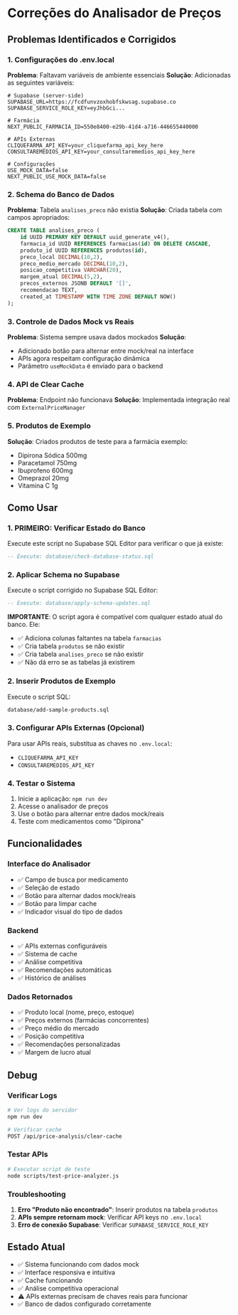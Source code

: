 # Correções do Analisador de Preços

## Problemas Identificados e Corrigidos

### 1. Configurações do .env.local
**Problema**: Faltavam variáveis de ambiente essenciais
**Solução**: Adicionadas as seguintes variáveis:

```env
# Supabase (server-side)
SUPABASE_URL=https://fcdfunvzoxhobfskwsag.supabase.co
SUPABASE_SERVICE_ROLE_KEY=eyJhbGci...

# Farmácia
NEXT_PUBLIC_FARMACIA_ID=550e8400-e29b-41d4-a716-446655440000

# APIs Externas
CLIQUEFARMA_API_KEY=your_cliquefarma_api_key_here
CONSULTAREMEDIOS_API_KEY=your_consultaremedios_api_key_here

# Configurações
USE_MOCK_DATA=false
NEXT_PUBLIC_USE_MOCK_DATA=false
```

### 2. Schema do Banco de Dados
**Problema**: Tabela `analises_preco` não existia
**Solução**: Criada tabela com campos apropriados:

```sql
CREATE TABLE analises_preco (
    id UUID PRIMARY KEY DEFAULT uuid_generate_v4(),
    farmacia_id UUID REFERENCES farmacias(id) ON DELETE CASCADE,
    produto_id UUID REFERENCES produtos(id),
    preco_local DECIMAL(10,2),
    preco_medio_mercado DECIMAL(10,2),
    posicao_competitiva VARCHAR(20),
    margem_atual DECIMAL(5,2),
    precos_externos JSONB DEFAULT '[]',
    recomendacao TEXT,
    created_at TIMESTAMP WITH TIME ZONE DEFAULT NOW()
);
```

### 3. Controle de Dados Mock vs Reais
**Problema**: Sistema sempre usava dados mockados
**Solução**: 
- Adicionado botão para alternar entre mock/real na interface
- APIs agora respeitam configuração dinâmica
- Parâmetro `useMockData` é enviado para o backend

### 4. API de Clear Cache
**Problema**: Endpoint não funcionava
**Solução**: Implementada integração real com `ExternalPriceManager`

### 5. Produtos de Exemplo
**Solução**: Criados produtos de teste para a farmácia exemplo:
- Dipirona Sódica 500mg
- Paracetamol 750mg  
- Ibuprofeno 600mg
- Omeprazol 20mg
- Vitamina C 1g

## Como Usar

### 1. PRIMEIRO: Verificar Estado do Banco
Execute este script no Supabase SQL Editor para verificar o que já existe:
```sql
-- Execute: database/check-database-status.sql
```

### 2. Aplicar Schema no Supabase
Execute o script corrigido no Supabase SQL Editor:
```sql
-- Execute: database/apply-schema-updates.sql
```

**IMPORTANTE**: O script agora é compatível com qualquer estado atual do banco. Ele:
- ✅ Adiciona colunas faltantes na tabela `farmacias` 
- ✅ Cria tabela `produtos` se não existir
- ✅ Cria tabela `analises_preco` se não existir
- ✅ Não dá erro se as tabelas já existirem

### 2. Inserir Produtos de Exemplo
Execute o script SQL:
```bash
database/add-sample-products.sql
```

### 3. Configurar APIs Externas (Opcional)
Para usar APIs reais, substitua as chaves no `.env.local`:
- `CLIQUEFARMA_API_KEY`
- `CONSULTAREMEDIOS_API_KEY`

### 4. Testar o Sistema
1. Inicie a aplicação: `npm run dev`
2. Acesse o analisador de preços
3. Use o botão para alternar entre dados mock/reais
4. Teste com medicamentos como "Dipirona"

## Funcionalidades

### Interface do Analisador
- ✅ Campo de busca por medicamento
- ✅ Seleção de estado
- ✅ Botão para alternar dados mock/reais
- ✅ Botão para limpar cache
- ✅ Indicador visual do tipo de dados

### Backend
- ✅ APIs externas configuráveis
- ✅ Sistema de cache
- ✅ Análise competitiva
- ✅ Recomendações automáticas
- ✅ Histórico de análises

### Dados Retornados
- ✅ Produto local (nome, preço, estoque)
- ✅ Preços externos (farmácias concorrentes)
- ✅ Preço médio do mercado
- ✅ Posição competitiva
- ✅ Recomendações personalizadas
- ✅ Margem de lucro atual

## Debug

### Verificar Logs
```bash
# Ver logs do servidor
npm run dev

# Verificar cache
POST /api/price-analysis/clear-cache
```

### Testar APIs
```bash
# Executar script de teste
node scripts/test-price-analyzer.js
```

### Troubleshooting
1. **Erro "Produto não encontrado"**: Inserir produtos na tabela `produtos`
2. **APIs sempre retornam mock**: Verificar API keys no `.env.local`
3. **Erro de conexão Supabase**: Verificar `SUPABASE_SERVICE_ROLE_KEY`

## Estado Atual
- ✅ Sistema funcionando com dados mock
- ✅ Interface responsiva e intuitiva  
- ✅ Cache funcionando
- ✅ Análise competitiva operacional
- ⚠️ APIs externas precisam de chaves reais para funcionar
- ✅ Banco de dados configurado corretamente